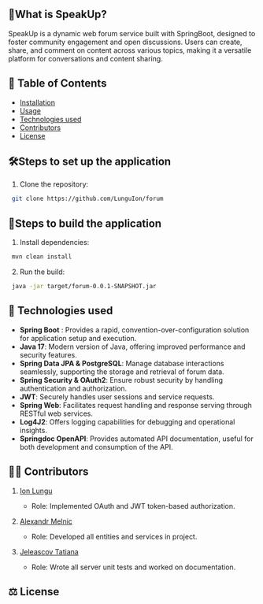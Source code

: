 ## 🌟**What is SpeakUp?** 
SpeakUp is a dynamic web forum service built with SpringBoot, designed to foster community engagement and open discussions. Users can create, share, and comment on content across various topics, making it a versatile platform for conversations and content sharing.

## 📑 Table of Contents
- [Installation](#installation)
- [Usage](#usage)
- [Technologies used](#technologies)
- [Contributors](#collaborators)
- [License](#license)

## 🛠<span id="installation">Steps to set up the application</span>
1. Clone the repository:
```bash
 git clone https://github.com/LunguIon/forum
```

## 🚀<span id="usage">Steps to build the application</span>
1. Install dependencies:
```bash
 mvn clean install
```
2. Run the build:
```bash
 java -jar target/forum-0.0.1-SNAPSHOT.jar
```   

## 🔧 <span id="technologies">Technologies used</span>
- **Spring Boot** : Provides a rapid, convention-over-configuration solution for application setup and execution.
- **Java 17**: Modern version of Java, offering improved performance and security features.
- **Spring Data JPA & PostgreSQL**: Manage database interactions seamlessly, supporting the storage and retrieval of forum data.
- **Spring Security & OAuth2**: Ensure robust security by handling authentication and authorization.
- **JWT**: Securely handles user sessions and service requests.
- **Spring Web**: Facilitates request handling and response serving through RESTful web services.
- **Log4J2**: Offers logging capabilities for debugging and operational insights.
- **Springdoc OpenAPI**: Provides automated API documentation, useful for both development and consumption of the API.

## 👨‍💻 <span id="collaborators">Contributors</span>
1. [Ion Lungu](https://github.com/LunguIon)
   - Role: Implemented OAuth and JWT token-based authorization.

2. [Alexandr Melnic](https://github.com/Liebe001)
   - Role: Developed all entities and services in project.

3. [Jeleascov Tatiana](https://github.com/InCreating)
   - Role: Wrote all server unit tests and worked on documentation.


## ⚖️ <span id="license">License</span>
